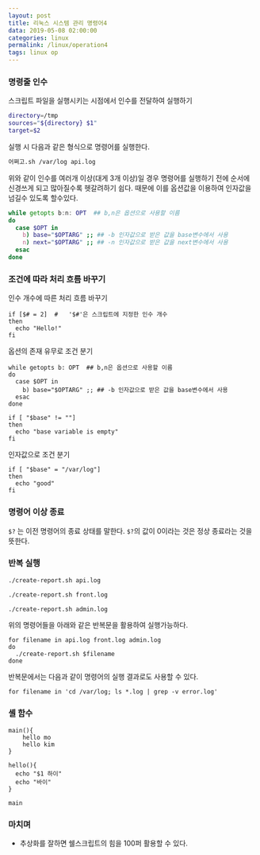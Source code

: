 ```yaml
---
layout: post
title: 리눅스 시스템 관리 명령어4
data: 2019-05-08 02:00:00
categories: linux
permalink: /linux/operation4
tags: linux op
---
```


### 명령줄 인수

스크립트 파일을 실행시키는 시점에서 인수를 전달하여 실행하기

```bash
directory=/tmp
sources="${directory} $1"
target=$2
```





실행 시 다음과 같은 형식으로 명령어를 실행한다.

```bash
어쩌고.sh /var/log api.log
```



위와 같이 인수를 여러개 이상(대게 3개 이상)일 경우 명령어를 실행하기 전에 순서에 신경쓰게 되고 많아질수록 헷갈려하기 쉽다. 때문에 이를 옵션값을 이용하여 인자값을 넘길수 있도록 할수있다.

```bash
while getopts b:n: OPT  ## b,n은 옵션으로 사용할 이름
do
  case $OPT in
    b) base="$OPTARG" ;; ## -b 인자값으로 받은 값을 base변수에서 사용
  	n) next="$OPTARG" ;; ## -n 인자값으로 받은 값을 next변수에서 사용
  esac
done
```





### 조건에 따라 처리 흐름 바꾸기

인수 개수에 따른 처리 흐름 바꾸기

```shell
if [$# = 2]  #   '$#'은 스크립트에 지정한 인수 개수
then
  echo "Hello!"
fi
```



옵션의 존재 유무로 조건 분기

```shell
while getopts b: OPT  ## b,n은 옵션으로 사용할 이름
do
  case $OPT in
    b) base="$OPTARG" ;; ## -b 인자값으로 받은 값을 base변수에서 사용
  esac
done

if [ "$base" != ""]
then
  echo "base variable is empty"
fi
```



인자값으로 조건 분기

```shell
if [ "$base" = "/var/log"]
then
  echo "good"
fi
```



### 명령어 이상 종료

`$?` 는 이전 명령어의 종료 상태를 말한다. `$?`의 값이 0이라는 것은 정상 종료라는 것을 뜻한다. 



### 반복 실행



```bash
./create-report.sh api.log

./create-report.sh front.log

./create-report.sh admin.log
```

위의 명령어들을 아래와 같은 반복문을 활용하여 실행가능하다.

```shell
for filename in api.log front.log admin.log
do
  ./create-report.sh $filename
done
```



반복문에서는 다음과 같이 명령어의 실행 결과로도 사용할 수 있다.

```shell
for filename in 'cd /var/log; ls *.log | grep -v error.log'
```



### 셸 함수

```shell
main(){
	hello mo
	hello kim
}

hello(){
  echo "$1 하이"
  echo "바이"
}

main
```





### 마치며

- 추상화를 잘하면 쉘스크립트의 힘을 100퍼 활용할 수 있다.